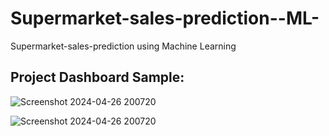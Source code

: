 # Supermarket-sales-prediction--ML-
Supermarket-sales-prediction using Machine Learning 

## Project Dashboard Sample:

![Screenshot 2024-04-26 200720](https://github.com/priotosh265/Supermarket-sales-prediction--ML-/assets/65670862/e843c18a-ada0-4a6a-81e7-d6860a93c67d)

![Screenshot 2024-04-26 200720](https://github.com/priotosh265/Supermarket-sales-prediction--ML-/assets/65670862/893ebb85-9ef4-4f2c-9b0d-5f71f73ed6b9)

